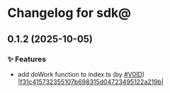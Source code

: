 # Changelog for sdk@

## 0.1.2 (2025-10-05)

### ✨ Features
- add doWork function to index.ts (by [#V0ID](https://github.com/#V0ID)) |[f31c415732355107b698315d04723495122a219b](https://github.com/v0id-user/nyron-1-test-repo/commit/f31c415732355107b698315d04723495122a219b)|



